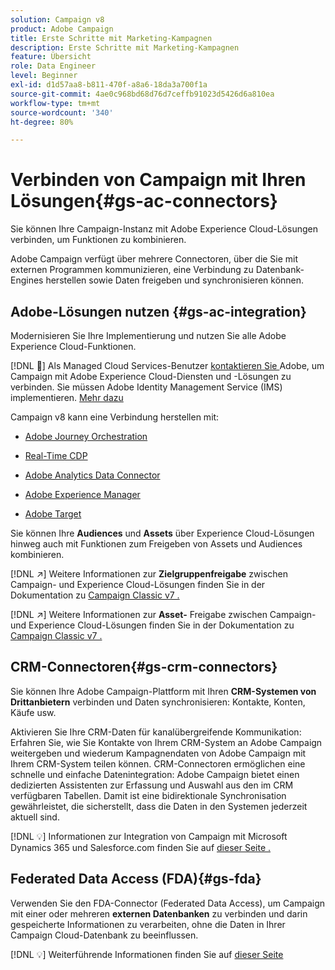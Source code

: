 ```yaml
---
solution: Campaign v8
product: Adobe Campaign
title: Erste Schritte mit Marketing-Kampagnen
description: Erste Schritte mit Marketing-Kampagnen
feature: Übersicht
role: Data Engineer
level: Beginner
exl-id: d1d57aa8-b811-470f-a8a6-18da3a700f1a
source-git-commit: 4ae0c968bd68d76d7ceffb91023d5426d6a810ea
workflow-type: tm+mt
source-wordcount: '340'
ht-degree: 80%

---
```


# Verbinden von Campaign mit Ihren Lösungen{#gs-ac-connectors}

Sie können Ihre Campaign-Instanz mit Adobe Experience Cloud-Lösungen verbinden, um Funktionen zu kombinieren.

Adobe Campaign verfügt über mehrere Connectoren, über die Sie mit externen Programmen kommunizieren, eine Verbindung zu Datenbank-Engines herstellen sowie Daten freigeben und synchronisieren können.

## Adobe-Lösungen nutzen {#gs-ac-integration}

Modernisieren Sie Ihre Implementierung und nutzen Sie alle Adobe Experience Cloud-Funktionen.

[!DNL :speech_balloon:] Als Managed Cloud Services-Benutzer  [kontaktieren Sie ](../start/campaign-faq.md#support) Adobe, um Campaign mit Adobe Experience Cloud-Diensten und -Lösungen zu verbinden. Sie müssen Adobe Identity Management Service (IMS) implementieren. [Mehr dazu](../start/connect.md#connect-ims)

Campaign v8 kann eine Verbindung herstellen mit:

* [Adobe Journey Orchestration](https://experienceleague.adobe.com/docs/journeys/using/action-journeys/acc-action.html?lang=de)

* [Real-Time CDP](../connect/ac-rtcdp.md)

* [Adobe Analytics Data Connector](../connect/ac-aa.md)

* [Adobe Experience Manager](../connect/ac-aem.md)

* [Adobe Target](../connect/ac-at.md)

Sie können Ihre **Audiences** und **Assets** über Experience Cloud-Lösungen hinweg auch mit Funktionen zum Freigeben von Assets und Audiences kombinieren.

[!DNL :arrow_upper_right:] Weitere Informationen zur  **Zielgruppenfreigabe** zwischen Campaign- und Experience Cloud-Lösungen finden Sie in der Dokumentation zu  [Campaign Classic v7 .](https://experienceleague.adobe.com/docs/campaign-classic/using/integrating-with-adobe-experience-cloud/audience-sharing/sharing-audiences-with-adobe-experience-cloud.html?lang=de#integrating-with-adobe-experience-cloud)

[!DNL :arrow_upper_right:] Weitere Informationen zur  **Asset-** Freigabe zwischen Campaign- und Experience Cloud-Lösungen finden Sie in der Dokumentation zu  [Campaign Classic v7 .](https://experienceleague.adobe.com/docs/campaign-classic/using/integrating-with-adobe-experience-cloud/asset-sharing/sharing-assets-with-adobe-experience-cloud.html?lang=de#integrating-with-adobe-experience-cloud)

## CRM-Connectoren{#gs-crm-connectors}

Sie können Ihre Adobe Campaign-Plattform mit Ihren **CRM-Systemen von Drittanbietern** verbinden und Daten synchronisieren: Kontakte, Konten, Käufe usw.

Aktivieren Sie Ihre CRM-Daten für kanalübergreifende Kommunikation: Erfahren Sie, wie Sie Kontakte von Ihrem CRM-System an Adobe Campaign weitergeben und wiederum Kampagnendaten von Adobe Campaign mit Ihrem CRM-System teilen können.
CRM-Connectoren ermöglichen eine schnelle und einfache Datenintegration: Adobe Campaign bietet einen dedizierten Assistenten zur Erfassung und Auswahl aus den im CRM verfügbaren Tabellen. Damit ist eine bidirektionale Synchronisation gewährleistet, die sicherstellt, dass die Daten in den Systemen jederzeit aktuell sind.

[!DNL :bulb:] Informationen zur Integration von Campaign mit Microsoft Dynamics 365 und Salesforce.com finden Sie auf  [dieser Seite .](crm.md)

## Federated Data Access (FDA){#gs-fda}

Verwenden Sie den FDA-Connector (Federated Data Access), um Campaign mit einer oder mehreren **externen Datenbanken** zu verbinden und darin gespeicherte Informationen zu verarbeiten, ohne die Daten in Ihrer Campaign Cloud-Datenbank zu beeinflussen.

[!DNL :bulb:] Weiterführende Informationen finden Sie auf [dieser Seite](fda.md)


<!-- 
 ## Integrate with social media

Use the **Managing social networks (Social Marketing)** option to interact with customers and prospects via Twitter.

* Send messages - Use Adobe Campaign Social Marketing to send messages on Twitter. Adobe Campaign lets you post messages directly to your twitter account. You can also send direct messages to all your followers.

* Collect new contacts - Adobe Campaign Social Marketing also makes it easy to acquire new contacts via Facebook: contact users and ask them if they want to share their profile information. If they accept, Adobe Campaign automatically recovers the data, which enables you to carry out targeting campaigns and, when possible, to implement cross-channel strategies.

[!DNL :bulb:] Learn how to set up and use Campaign Social Marketing in [this section](../connect/ac-tw.md) -->